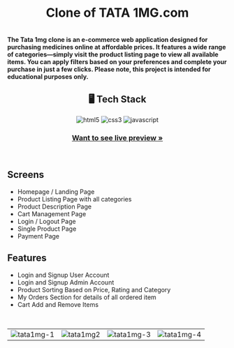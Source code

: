 <h1 align="center">Clone of TATA 1MG.com</h1>
<br />
<strong>The Tata 1mg clone is an e-commerce web application designed for purchasing medicines online at affordable prices. It features a wide range of categories—simply visit the product listing page to view all available items. You can apply filters based on your preferences and complete your purchase in just a few clicks. Please note, this project is intended for educational purposes only.</strong>

<h2 align="center">🖥️ Tech Stack</h2>


<!-- <h4 align="center">Frontend:</h4> -->

<p align="center">
  <img src="https://img.shields.io/badge/HTML5-E34F26?style=for-the-badge&logo=html5&logoColor=white" alt="html5" />
  <img src="https://img.shields.io/badge/CSS3-1572B6?style=for-the-badge&logo=css3&logoColor=white" alt="css3" />
    <img src="https://img.shields.io/badge/JavaScript-323330?style=for-the-badge&logo=javascript&logoColor=F7DF1E" alt="javascript" />
</p>

<h3 align="center"><a href="https://65c13a5b37d38712e1bb2cf6--tangerine-cassata-748be7.netlify.app/"><strong>Want to see live preview »</strong></a></h3>
<br />

## Screens 
- Homepage / Landing Page
- Product Listing Page with all categories
- Product Description Page
- Cart Management Page
- Login / Logout Page
- Single Product Page
- Payment Page


##  Features
- Login and Signup User Account
- Login and Signup Admin Account
- Product Sorting Based on Price, Rating and Category
- My Orders Section for details of all ordered item
- Cart Add and Remove Items 

<br />


<table>
  <tr>
    <td><img src="https://i.ibb.co/q08L7nx/tata1mg-1.png" alt="tata1mg-1" border="0"></td>
    <td><img src="https://i.ibb.co/8mLkQhY/tata1mg2.png" alt="tata1mg2" border="0"></td>
    <td><img src="https://i.ibb.co/JrKcNP5/tata1mg-3.png" alt="tata1mg-3" border="0"></td>
    <td><img src="https://i.ibb.co/8rrVvy4/tata1mg-4.png" alt="tata1mg-4" border="0"></td>
  </tr>
  <tr>
   
  </tr>
  <tr>
   
   
  </tr>
  <tr>
  
  </tr>
   <tr>
  
  </tr>
  <tr>
   
  </tr>

</table>

<br />



